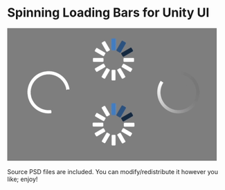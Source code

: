 # Spinning Loading Bars for Unity UI
![](animation.gif?raw=true "")

Source PSD files are included. You can modify/redistribute it however you like; enjoy!

